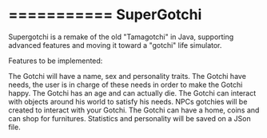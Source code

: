 ===========
SuperGotchi
===========

Supergotchi is a remake of the old "Tamagotchi" in Java, supporting advanced features and moving it toward a "gotchi" life simulator.

Features to be implemented:

The Gotchi will have a name, sex and personality traits.
The Gotchi have needs, the user is in charge of these needs in order to make the Gotchi happy.
The Gotchi has an age and can actually die. 
The Gotchi can interact with objects around his world to satisfy his needs.
NPCs gotchies will be created to interact with your Gotchi.
The Gotchi can have a home, coins and can shop for furnitures.
Statistics and personality will be saved on a JSon file.

